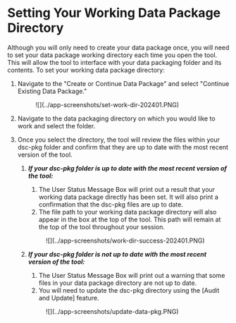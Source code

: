 # Setting Your Working Data Package Directory

Although you will only need to create your data package once, you will need to set your data package working directory each time you open the tool. This will allow the tool to interface with your data packaging folder and its contents. To set your working data package directory:

1. Navigate to the "Create or Continue Data Package" and select "Continue Existing Data Package."

    <figure markdown>
        ![](../app-screenshots/set-work-dir-202401.PNG)
        <figcaption></figcaption>
    </figure>

2. Navigate to the data packaging directory on which you would like to work and select the folder.
3. Once you select the directory, the tool will review the files within your dsc-pkg folder and confirm that they are up to date with the most recent version of the tool.
    1. ***If your dsc-pkg folder is up to date with the most recent version of the tool:***
        1. The User Status Message Box will print out a result that your working data package directly has been set. It will also print a confirmation that the dsc-pkg files are up to date. 
        2. The file path to your working data package directory will also appear in the box at the top of the tool. This path will remain at the top of the tool throughout your session.

        <figure markdown>
            ![](../app-screenshots/work-dir-success-202401.PNG)
            <figcaption></figcaption>
        </figure>
    
    2. ***If your dsc-pkg folder is not up to date with the most recent version of the tool:***
        1. The User Status Message Box will print out a warning that some files in your data package directory are not up to date. 
        2. You will need to update the dsc-pkg directory using the [Audit and Update] feature.

        <figure markdown>
            ![](../app-screenshots/update-data-pkg.PNG)
            <figcaption></figcaption>
        </figure>